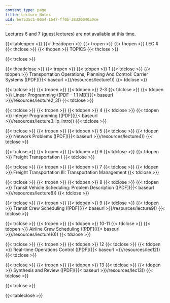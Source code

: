 ```yaml
---
content_type: page
title: Lecture Notes
uid: 6e7535c1-00a4-1547-ff0b-38320040a0ce
---
```


Lectures 6 and 7 (guest lectures) are not available at this time.

{{< tableopen >}}
{{< theadopen >}}
{{< tropen >}}
{{< thopen >}}
LEC #
{{< thclose >}}
{{< thopen >}}
TOPICS
{{< thclose >}}

{{< trclose >}}

{{< theadclose >}}
{{< tropen >}}
{{< tdopen >}}
1
{{< tdclose >}}
{{< tdopen >}}
Transportation Operations, Planning And Control: Carrier Systems ([PDF]({{< baseurl >}}/resources/lecture1))
{{< tdclose >}}

{{< trclose >}}
{{< tropen >}}
{{< tdopen >}}
2-3
{{< tdclose >}}
{{< tdopen >}}
Linear Programming ([PDF - 1.1 MB]({{< baseurl >}}/resources/lecture2_3))
{{< tdclose >}}

{{< trclose >}}
{{< tropen >}}
{{< tdopen >}}
4
{{< tdclose >}}
{{< tdopen >}}
Integer Programming ([PDF]({{< baseurl >}}/resources/lecture3_ip_intro))
{{< tdclose >}}

{{< trclose >}}
{{< tropen >}}
{{< tdopen >}}
5
{{< tdclose >}}
{{< tdopen >}}
Network Problems ([PDF]({{< baseurl >}}/resources/lecture4))
{{< tdclose >}}

{{< trclose >}}
{{< tropen >}}
{{< tdopen >}}
6
{{< tdclose >}}
{{< tdopen >}}
Freight Transportation I
{{< tdclose >}}

{{< trclose >}}
{{< tropen >}}
{{< tdopen >}}
7
{{< tdclose >}}
{{< tdopen >}}
Freight Transportation III: Transportation Management
{{< tdclose >}}

{{< trclose >}}
{{< tropen >}}
{{< tdopen >}}
8
{{< tdclose >}}
{{< tdopen >}}
Transit Vehicle Scheduling: Problem Description ([PDF]({{< baseurl >}}/resources/lecture8))
{{< tdclose >}}

{{< trclose >}}
{{< tropen >}}
{{< tdopen >}}
9
{{< tdclose >}}
{{< tdopen >}}
Transit Crew Scheduling ([PDF]({{< baseurl >}}/resources/lecture9))
{{< tdclose >}}

{{< trclose >}}
{{< tropen >}}
{{< tdopen >}}
10-11
{{< tdclose >}}
{{< tdopen >}}
Airline Crew Scheduling ([PDF]({{< baseurl >}}/resources/lecture10))
{{< tdclose >}}

{{< trclose >}}
{{< tropen >}}
{{< tdopen >}}
12
{{< tdclose >}}
{{< tdopen >}}
Real-time Operations Control ([PDF]({{< baseurl >}}/resources/lec12))
{{< tdclose >}}

{{< trclose >}}
{{< tropen >}}
{{< tdopen >}}
13
{{< tdclose >}}
{{< tdopen >}}
Synthesis and Review ([PDF]({{< baseurl >}}/resources/lec13))
{{< tdclose >}}

{{< trclose >}}

{{< tableclose >}}
